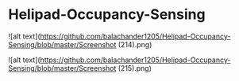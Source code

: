 # Helipad-Occupancy-Sensing

![alt text](https://github.com/balachander1205/Helipad-Occupancy-Sensing/blob/master/Screenshot (214).png)

![alt text](https://github.com/balachander1205/Helipad-Occupancy-Sensing/blob/master/Screenshot (215).png)
